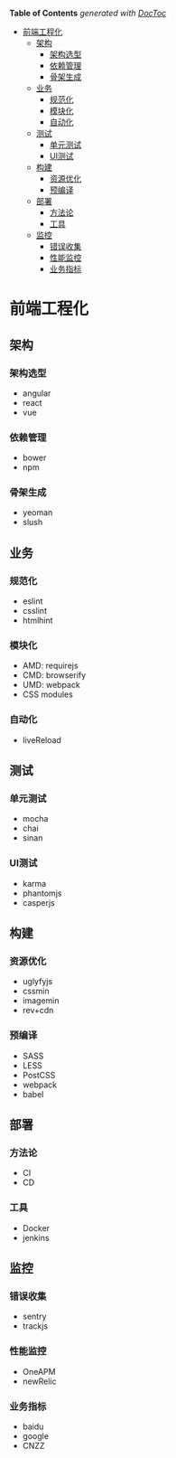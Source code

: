 <!-- START doctoc generated TOC please keep comment here to allow auto update -->
<!-- DON'T EDIT THIS SECTION, INSTEAD RE-RUN doctoc TO UPDATE -->
**Table of Contents**  *generated with [DocToc](https://github.com/thlorenz/doctoc)*

- [前端工程化](#%E5%89%8D%E7%AB%AF%E5%B7%A5%E7%A8%8B%E5%8C%96)
  - [架构](#%E6%9E%B6%E6%9E%84)
    - [架构选型](#%E6%9E%B6%E6%9E%84%E9%80%89%E5%9E%8B)
    - [依赖管理](#%E4%BE%9D%E8%B5%96%E7%AE%A1%E7%90%86)
    - [骨架生成](#%E9%AA%A8%E6%9E%B6%E7%94%9F%E6%88%90)
  - [业务](#%E4%B8%9A%E5%8A%A1)
    - [规范化](#%E8%A7%84%E8%8C%83%E5%8C%96)
    - [模块化](#%E6%A8%A1%E5%9D%97%E5%8C%96)
    - [自动化](#%E8%87%AA%E5%8A%A8%E5%8C%96)
  - [测试](#%E6%B5%8B%E8%AF%95)
    - [单元测试](#%E5%8D%95%E5%85%83%E6%B5%8B%E8%AF%95)
    - [UI测试](#ui%E6%B5%8B%E8%AF%95)
  - [构建](#%E6%9E%84%E5%BB%BA)
    - [资源优化](#%E8%B5%84%E6%BA%90%E4%BC%98%E5%8C%96)
    - [预编译](#%E9%A2%84%E7%BC%96%E8%AF%91)
  - [部署](#%E9%83%A8%E7%BD%B2)
    - [方法论](#%E6%96%B9%E6%B3%95%E8%AE%BA)
    - [工具](#%E5%B7%A5%E5%85%B7)
  - [监控](#%E7%9B%91%E6%8E%A7)
    - [错误收集](#%E9%94%99%E8%AF%AF%E6%94%B6%E9%9B%86)
    - [性能监控](#%E6%80%A7%E8%83%BD%E7%9B%91%E6%8E%A7)
    - [业务指标](#%E4%B8%9A%E5%8A%A1%E6%8C%87%E6%A0%87)

<!-- END doctoc generated TOC please keep comment here to allow auto update -->

# 前端工程化
## 架构
### 架构选型
- angular
- react
- vue
### 依赖管理
- bower
- npm
### 骨架生成
- yeoman
- slush
## 业务
### 规范化
- eslint
- csslint
- htmlhint
### 模块化
- AMD: requirejs
- CMD: browserify
- UMD: webpack
- CSS modules
### 自动化
- liveReload

## 测试
### 单元测试
- mocha
- chai
- sinan
### UI测试
- karma
- phantomjs
- casperjs

## 构建
### 资源优化
- uglyfyjs
- cssmin
- imagemin
- rev+cdn
### 预编译
- SASS
- LESS
- PostCSS
- webpack
- babel

## 部署
### 方法论
- CI
- CD

### 工具
- Docker
- jenkins

## 监控
### 错误收集
- sentry
- trackjs
### 性能监控
- OneAPM
- newRelic
### 业务指标
- baidu
- google
- CNZZ

